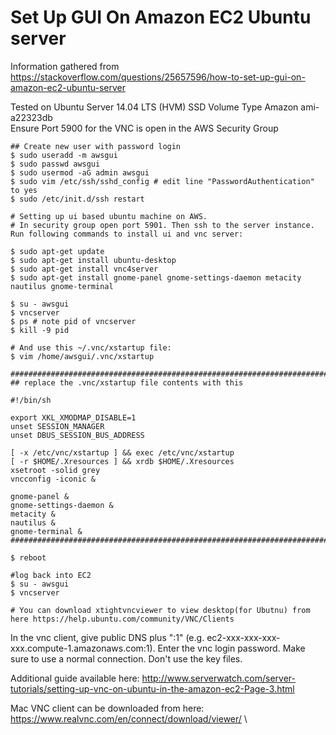 # Set Up GUI On Amazon EC2 Ubuntu server

Information gathered from https://stackoverflow.com/questions/25657596/how-to-set-up-gui-on-amazon-ec2-ubuntu-server

Tested on Ubuntu Server 14.04 LTS (HVM) SSD Volume Type Amazon ami-a22323db \
Ensure Port 5900 for the VNC is open in the AWS Security Group

```
## Create new user with password login
$ sudo useradd -m awsgui
$ sudo passwd awsgui
$ sudo usermod -aG admin awsgui
$ sudo vim /etc/ssh/sshd_config # edit line "PasswordAuthentication" to yes
$ sudo /etc/init.d/ssh restart
```
```
# Setting up ui based ubuntu machine on AWS.
# In security group open port 5901. Then ssh to the server instance. Run following commands to install ui and vnc server:

$ sudo apt-get update
$ sudo apt-get install ubuntu-desktop
$ sudo apt-get install vnc4server
$ sudo apt-get install gnome-panel gnome-settings-daemon metacity nautilus gnome-terminal
```
```
$ su - awsgui
$ vncserver
$ ps # note pid of vncserver
$ kill -9 pid
```
```
# And use this ~/.vnc/xstartup file:
$ vim /home/awsgui/.vnc/xstartup
```
```
#######################################################################################
## replace the .vnc/xstartup file contents with this

#!/bin/sh

export XKL_XMODMAP_DISABLE=1
unset SESSION_MANAGER
unset DBUS_SESSION_BUS_ADDRESS

[ -x /etc/vnc/xstartup ] && exec /etc/vnc/xstartup
[ -r $HOME/.Xresources ] && xrdb $HOME/.Xresources
xsetroot -solid grey
vncconfig -iconic &

gnome-panel &
gnome-settings-daemon &
metacity &
nautilus &
gnome-terminal &
########################################################################################
```
```
$ reboot

#log back into EC2
$ su - awsgui
$ vncserver
```
```
# You can download xtightvncviewer to view desktop(for Ubutnu) from here https://help.ubuntu.com/community/VNC/Clients
```
In the vnc client, give public DNS plus ":1" (e.g. ec2-xxx-xxx-xxx-xxx.compute-1.amazonaws.com:1). Enter the vnc login password. Make sure to use a normal connection. Don't use the key files.

Additional guide available here: http://www.serverwatch.com/server-tutorials/setting-up-vnc-on-ubuntu-in-the-amazon-ec2-Page-3.html

Mac VNC client can be downloaded from here: https://www.realvnc.com/en/connect/download/viewer/ \
